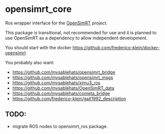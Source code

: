 # opensimrt_core

Ros wrapper interface for the [OpenSimRT](https://github.com/mitkof6/OpenSimRT) project. 

This package is transitional, not recommended for use and it is planned to use OpenSimRT as a dependency to allow independent development.

You should start with the docker https://github.com/frederico-klein/docker-opensimrt

You probably also want:

- https://github.com/mysablehats/opensimrt_bridge
- https://github.com/mysablehats/opensimrt_msgs
- https://github.com/mysablehats/ximu3_ros
- https://github.com/mysablehats/OpenSimRT_data
- https://github.com/mysablehats/cometa_bridge
- https://github.com/frederico-klein/gait1992_description



## TODO:

- migrate ROS nodes to opensimrt_ros package.
